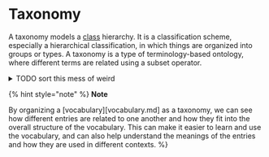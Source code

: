 # Taxonomy

A taxonomy models a [class](class.md) hierarchy. It is a classification scheme, especially a hierarchical classification, in which things are organized into groups or types. A taxonomy is a type of terminology-based ontology, where different terms are related using a subset operator.



<details>

<summary>TODO sort this mess of weird</summary>

Describes the relationship between different classes. What something “IS” rather than “HAS” (like in an ontology)

Hierarchical organization of data where domain knowledge is stored

It is a classification of a subject, generally with a hierarchical structure

Formalizes the hierarchical relationships among concepts and specifies the term to be used to refer to each; it prescribes structure and terminology \[references]

What’s the difference between taxonomy and ontology? Do we need both??&#x20;

</details>


{% hint style="note" %}
**Note**

By organizing a [vocabulary][vocabulary.md] as a taxonomy, we can see how different entries are related to one another and how they fit into the overall structure of the vocabulary. This can make it easier to learn and use the vocabulary, and can also help understand the meanings of the entries and how they are used in different contexts. %}
